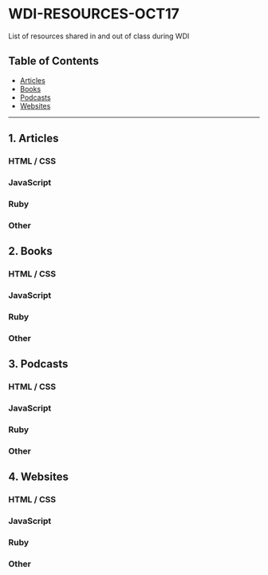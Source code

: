 # WDI-RESOURCES-OCT17
List of resources shared in and out of class during WDI

## Table of Contents

- [Articles](#1.-articles)
- [Books](#2.-books)
- [Podcasts](#3.-podcasts)
- [Websites](#4.-websites)

---

## 1. Articles

### HTML / CSS

### JavaScript

### Ruby

### Other

## 2. Books

### HTML / CSS

### JavaScript

### Ruby

### Other

## 3. Podcasts

### HTML / CSS

### JavaScript

### Ruby

### Other

## 4. Websites

### HTML / CSS

### JavaScript

### Ruby

### Other
